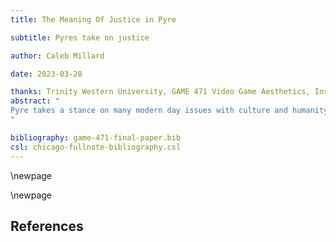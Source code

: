 ```yaml
---
title: The Meaning Of Justice in Pyre

subtitle: Pyres take on justice

author: Caleb Millard

date: 2023-03-28

thanks: Trinity Western University, GAME 471 Video Game Aesthetics, Inst. Eric Stein
abstract: "
Pyre takes a stance on many modern day issues with culture and humanity especially that of the outcast. The stances Pyre takes on these issues can be considered controversial by some. But also an important discussion for others since many people have not had to deal with it personally. The out casting of members of society is a punishment that very few fully understand and pyre poses this horrendous position in a more digestible format. Pyre poses the controversial question, should members of society be exiled for their crimes whether in prison or otherwise. Pyres question calls out what is wrong with society and shows us how we need to approach this difficult topic.
"

bibliography: game-471-final-paper.bib
csl: chicago-fullnote-bibliography.csl
---
```


\newpage






\newpage


## References
